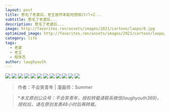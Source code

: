 ```yaml
---
layout: post
title: 惹毛了老婆后，老王居然本能地想按Ctrl+Z...
subtitle: 惹毛了老婆后...
description: 惹毛了老婆后...
image: http://favorites.ren/assets/images/2021/cartoon/laopo/0.jpg
optimized_image: http://favorites.ren/assets/images/2021/cartoon/laopo/0.jpg
category: life
tags:
  - 老婆
  - 老王
  - 程序员
author: laughyouth
---
```


![](http://favorites.ren/assets/images/2021/cartoon/laopo/640.jpeg)
![](http://favorites.ren/assets/images/2021/cartoon/laopo/640-1.jpeg)
![](http://favorites.ren/assets/images/2021/cartoon/laopo/640-2.jpeg)
![](http://favorites.ren/assets/images/2021/cartoon/laopo/640-3.jpeg)
![](http://favorites.ren/assets/images/2021/cartoon/laopo/640-4.jpeg)
![](http://favorites.ren/assets/images/2021/cartoon/laopo/640-5.jpeg)
![](http://favorites.ren/assets/images/2021/cartoon/laopo/640-6.jpeg)
![](http://favorites.ren/assets/images/2021/cartoon/laopo/640-7.jpeg)
![](http://favorites.ren/assets/images/2021/cartoon/laopo/640-8.jpeg)
![](http://favorites.ren/assets/images/2021/cartoon/laopo/640-9.jpeg)
![](http://favorites.ren/assets/images/2021/cartoon/laopo/640-10.jpeg)
![](http://favorites.ren/assets/images/2021/cartoon/laopo/640-11.jpeg)

>作者：不会笑青年 | 漫画师：Summer

>**本文原创公众号：不会笑青年，授权转载请联系微信(laughyouth369)，授权后，请在原创发表48小时后再转载。*